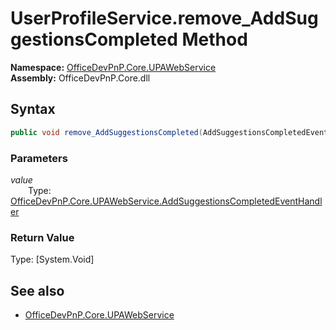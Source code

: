 # UserProfileService.remove_AddSuggestionsCompleted Method  
**Namespace:** [OfficeDevPnP.Core.UPAWebService](OfficeDevPnP.Core.UPAWebService.md)  
**Assembly:** OfficeDevPnP.Core.dll  
## Syntax
```C#
public void remove_AddSuggestionsCompleted(AddSuggestionsCompletedEventHandler value)
```
### Parameters
*value*  
&emsp;&emsp;Type: [OfficeDevPnP.Core.UPAWebService.AddSuggestionsCompletedEventHandler](OfficeDevPnP.Core.UPAWebService.AddSuggestionsCompletedEventHandler.md) 
&emsp;&emsp;  
  
### Return Value
Type: [System.Void]  

## See also
- [OfficeDevPnP.Core.UPAWebService](OfficeDevPnP.Core.UPAWebService.md)
